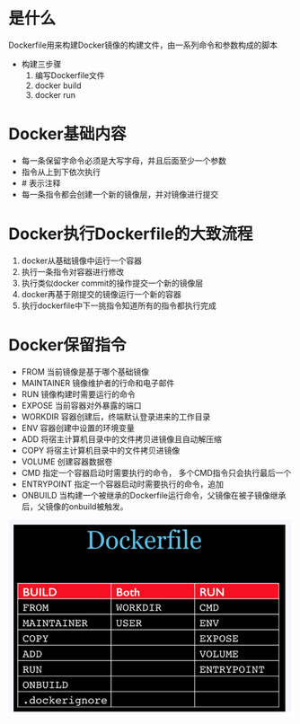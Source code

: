 # 是什么

Dockerfile用来构建Docker镜像的构建文件，由一系列命令和参数构成的脚本

- 构建三步骤
  1. 编写Dockerfile文件
  2. docker build
  3. docker run



# Docker基础内容

- 每一条保留字命令必须是大写字母，并且后面至少一个参数
- 指令从上到下依次执行
- \# 表示注释
- 每一条指令都会创建一个新的镜像层，并对镜像进行提交



# Docker执行Dockerfile的大致流程

1. docker从基础镜像中运行一个容器
2. 执行一条指令对容器进行修改
3. 执行类似docker commit的操作提交一个新的镜像层
4. docker再基于刚提交的镜像运行一个新的容器
5. 执行dockerfile中下一挑指令知道所有的指令都执行完成



# Docker保留指令

- FROM 当前镜像是基于哪个基础镜像
- MAINTAINER 镜像维护者的行命和电子邮件
- RUN 镜像构建时需要运行的命令
- EXPOSE 当前容器对外暴露的端口
- WORKDIR 容器创建后，终端默认登录进来的工作目录
- ENV 容器创建中设置的环境变量
- ADD 将宿主计算机目录中的文件拷贝进镜像且自动解压缩
- COPY 将宿主计算机目录中的文件拷贝进镜像
- VOLUME 创建容器数据卷
- CMD 指定一个容器启动时需要执行的命令， 多个CMD指令只会执行最后一个
- ENTRYPOINT 指定一个容器启动时需要执行的命令，追加
- ONBUILD 当构建一个被继承的Dockerfile运行命令，父镜像在被子镜像继承后，父镜像的onbuild被触发。

![image-20200628213422298](figure/image-20200628213422298.png)